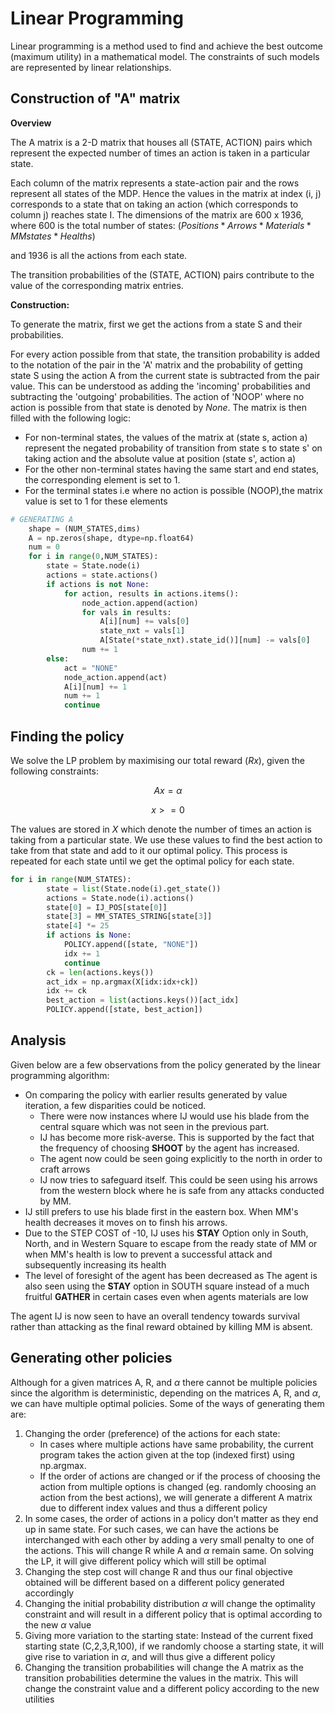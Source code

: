 # **Linear Programming**

Linear programming is a method used to find and achieve the best outcome (maximum utility) in a mathematical model. The constraints of such models are represented by linear relationships.

## Construction of "A" matrix

**Overview**

The A matrix is a 2-D matrix that houses all (STATE, ACTION) pairs which represent the expected number of times an action is taken in a particular state.

Each column of the matrix represents a state-action pair and the rows represent all states of the MDP. Hence the values in the matrix at index (i, j) corresponds to a state that on taking an action (which corresponds to column j) reaches state I. The dimensions of the matrix are 600 x 1936, where 600 is the total number of states:
$(Positions * Arrows*Materials*MMstates*Healths)$

and 1936 is all the actions from each state.

The transition probabilities of the (STATE, ACTION) pairs contribute to the value of the corresponding matrix entries.

**Construction:**

To generate the matrix, first we get the actions from a state S and their probabilities. 

For every action possible from that state, the transition probability is added to the notation of the pair in the 'A' matrix and the probability of getting state S using the action A from the current state is subtracted from the pair value. This can be understood as adding the 'incoming' probabilities and subtracting the 'outgoing' probabilities. The action of 'NOOP' where no action is possible from that state is denoted by $None$. The matrix is then filled with the following logic:

- For non-terminal states, the values of the matrix at (state s, action a) represent the negated probability of transition from state s to state s' on taking action and the absolute value at position (state s', action a)
- For the other non-terminal states having the same start and end states, the corresponding element is set to 1.
- For the terminal states i.e where no action is possible (NOOP),the matrix value is set to 1 for these elements

```python
# GENERATING A
    shape = (NUM_STATES,dims)
    A = np.zeros(shape, dtype=np.float64)
    num = 0
    for i in range(0,NUM_STATES):
        state = State.node(i)
        actions = state.actions()
        if actions is not None:
            for action, results in actions.items():
                node_action.append(action)
                for vals in results:
                    A[i][num] += vals[0]
                    state_nxt = vals[1]
                    A[State(*state_nxt).state_id()][num] -= vals[0]
                num += 1
        else:
            act = "NONE"
            node_action.append(act)
            A[i][num] += 1
            num += 1
            continue
```

## Finding the policy

We solve the LP problem by maximising our total reward ($Rx$), given the following constraints:

$$Ax = \alpha
$$

$$x >= 0$$

The values are stored in $X$ which denote the number of times an action is taking from a particular state. We use these values to find the best action to take from that state and add to it our optimal policy. This process is repeated for each state until we get the optimal policy for each state.

```python
for i in range(NUM_STATES):
        state = list(State.node(i).get_state())
        actions = State.node(i).actions()
        state[0] = IJ_POS[state[0]]
        state[3] = MM_STATES_STRING[state[3]]
        state[4] *= 25
        if actions is None: 
            POLICY.append([state, "NONE"])
            idx += 1
            continue
        ck = len(actions.keys())
        act_idx = np.argmax(X[idx:idx+ck])
        idx += ck
        best_action = list(actions.keys())[act_idx]
        POLICY.append([state, best_action])
```

## Analysis

Given below are a few observations from the policy generated by the linear programming algorithm:

- On comparing the policy with earlier results generated by value iteration, a few disparities could be noticed.
    - There were now instances where IJ would use his blade from the central square which was not seen in the previous part.
    - IJ has become more risk-averse. This is supported by the fact that the frequency of choosing **SHOOT**  by the agent has increased.
    - The agent now could be seen going explicitly to the north in order to craft arrows
    - IJ now tries to safeguard itself. This could be seen using his arrows from the western block where he is safe from any attacks conducted by MM.
- IJ still prefers to use his blade first in the eastern box. When MM's health decreases it moves on to finsh his arrows.
- Due to the STEP COST of -10, IJ uses his **STAY** Option only in South, North, and in Western Square to escape from the ready state of MM or when MM's health is low to prevent a successful attack and subsequently increasing its health
- The level of foresight of the agent has been decreased as The agent is also seen using the **STAY** option in SOUTH square instead of a much fruitful **GATHER** in certain cases even when agents materials are low

The agent IJ is now seen to have an overall tendency towards survival rather than attacking as the final reward obtained by killing MM is absent.

## Generating other policies

Although for a given matrices A, R, and $\alpha$ there cannot be multiple policies since the algorithm is deterministic, depending on the matrices A, R, and $\alpha$, we can have multiple optimal policies. Some of the ways of generating them are:

1. Changing the order (preference) of the actions for each state:
    - In cases where multiple actions have same probability, the current program takes the action given at the top (indexed first) using np.argmax.
    - If the order of actions are changed or if the process of choosing the action from multiple options is changed (eg. randomly choosing an action from the best actions), we will generate a different A matrix due to different index values and thus a different policy
2. In some cases, the order of actions in a policy don't matter as they end up in same state. For such cases, we can have the actions be interchanged with each other by adding a very small penalty to one of the actions. This will change R while A and $\alpha$  remain same. On solving the LP, it will give different policy which will still be optimal
3. Changing the step cost will change R and thus our final objective obtained will be different based on a different policy generated accordingly
4. Changing the initial probability distribution $\alpha$ will change the optimality constraint and will result in a different policy that is optimal according to the new $\alpha$ value
5. Giving more variation to the starting state:
Instead of the current fixed starting state (C,2,3,R,100), if we randomly choose a starting state, it will give rise to variation in $\alpha$, and will thus give a different policy
6. Changing the transition probabilities will change the A matrix as the transition probabilities determine the values in the matrix. This will change the constraint value and a different policy according to the new utilities